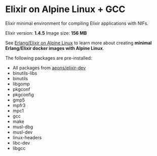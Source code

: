 Elixir on Alpine Linux + GCC
=====

Elixir minimal environment for compiling Elixir applications with NIFs.

Elixir version: **1.4.5**
Image size: **156 MB**

See [Erlang/Elixir on Alpine Linux](https://github.com/msaraiva/alpine-erlang) to learn more about creating **minimal Erlang/Elixir docker images with Alpine Linux**.

The following packages are pre-installed:

- All packages from [aeons/elixir-dev](https://registry.hub.docker.com/u/aeons/elixir-dev/)
- binutils-libs
- binutils
- libgomp
- pkgconf
- pkgconfig
- gmp5
- mpfr3
- mpc1
- gcc
- make
- musl-dbg
- musl-dev
- linux-headers
- libc-dev
- libgcc
